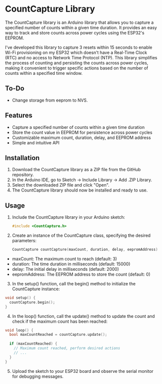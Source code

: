 # CountCapture Library

The CountCapture library is an Arduino library that allows you to capture a specified number of counts within a given time duration. It provides an easy way to track and store counts across power cycles using the ESP32's EEPROM.

I've developed this library to capture 3 resets within 15 seconds to enable Wi-Fi provisioning on my ESP32 which doesn't have a Real-Time Clock (RTC) and no access to Network Time Protocol (NTP). This library simplifies the process of counting and persisting the counts across power cycles, making it convenient to trigger specific actions based on the number of counts within a specified time window.

## To-Do
- Change storage from eeprom to NVS.

## Features

- Capture a specified number of counts within a given time duration
- Store the count value in EEPROM for persistence across power cycles
- Customizable maximum count, duration, delay, and EEPROM address
- Simple and intuitive API

## Installation

1. Download the CountCapture library as a ZIP file from the GitHub repository.
2. In the Arduino IDE, go to Sketch -> Include Library -> Add .ZIP Library.
3. Select the downloaded ZIP file and click "Open".
4. The CountCapture library should now be installed and ready to use.

## Usage

1. Include the CountCapture library in your Arduino sketch:
   ```cpp
   #include <CountCapture.h> 

2. Create an instance of the CountCapture class, specifying the desired parameters:
   ```cpp
   CountCapture countCapture(maxCount, duration, delay, eepromAddress);
   ```

- maxCount: The maximum count to reach (default: 3)
- duration: The time duration in milliseconds (default: 15000)
- delay: The initial delay in milliseconds (default: 2000)
- eepromAddress: The EEPROM address to store the count (default: 0)


3. In the setup() function, call the begin() method to initialize the CountCapture instance:
```cpp
void setup() {
  countCapture.begin();
}
```
4. In the loop() function, call the update() method to update the count and check if the maximum count has been reached:
```cpp
void loop() {
  bool maxCountReached = countCapture.update();
  
  if (maxCountReached) {
    // Maximum count reached, perform desired actions
    // ...
  }
}
```
5. Upload the sketch to your ESP32 board and observe the serial monitor for debugging messages.
